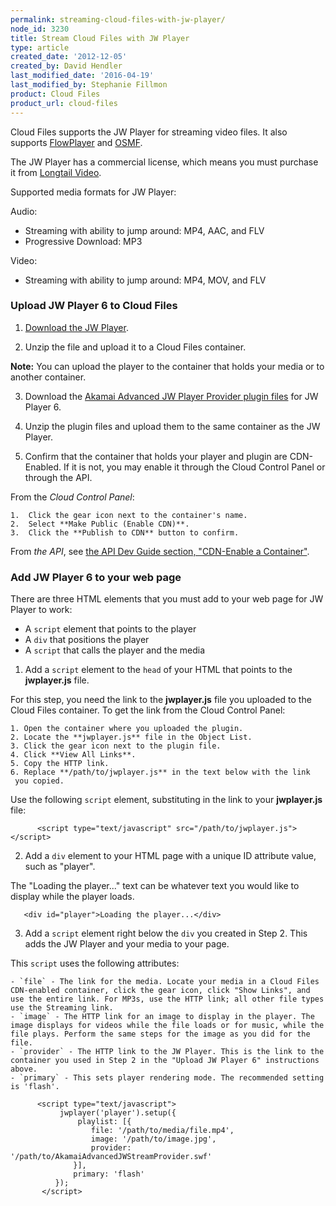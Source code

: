 ```yaml
---
permalink: streaming-cloud-files-with-jw-player/
node_id: 3230
title: Stream Cloud Files with JW Player
type: article
created_date: '2012-12-05'
created_by: David Hendler
last_modified_date: '2016-04-19'
last_modified_by: Stephanie Fillmon
product: Cloud Files
product_url: cloud-files
---
```


Cloud Files supports the JW Player for streaming video files. It also supports
[FlowPlayer](/how-to/cloud-files-streaming-with-flowplayer-plugins)
and [OSMF](/how-to/cloud-files-streaming-with-osmf-plugins).

The JW Player has a commercial license, which means you must purchase it
from [Longtail Video](http://www.longtailvideo.com/order).

Supported media formats for JW Player:

Audio:

- Streaming with ability to jump around: MP4, AAC, and FLV
- Progressive Download: MP3

Video:

- Streaming with ability to jump around: MP4, MOV, and FLV

### Upload JW Player 6 to Cloud Files

1. [Download the JW Player](http://www.longtailvideo.com/jw-player/).

2. Unzip the file and upload it to a Cloud Files container.

  **Note:** You can upload the player to the container that holds your media or to another container.

3. Download the [Akamai Advanced JW Player Provider plugin files](http://mediapm.edgesuite.net/jw/) for JW Player 6.

4. Unzip the plugin files and upload them to the same container as the
JW Player.

5. Confirm that the container that holds your player and plugin are
CDN-Enabled. If it is not, you may enable it through the Cloud Control
Panel or through the API.

  From the *Cloud Control Panel*:

    1.  Click the gear icon next to the container's name.
    2.  Select **Make Public (Enable CDN)**.
    3.  Click the **Publish to CDN** button to confirm.

  From *the API*, see [the API Dev Guide section, "CDN-Enable a Container"](https://developer.rackspace.com/docs/cloud-files/v1/developer-guide/#cdn-enabling-the-container-and-setting-a-ttl).

### Add JW Player 6 to your web page

There are three HTML elements that you must add to your web page for JW Player to work:
  - A `script` element that points to the player
  - A `div` that positions the player
  - A `script` that calls the player and the media

1. Add a `script` element to the `head` of your HTML that points to the **jwplayer.js** file.

  For this step, you need the link to the **jwplayer.js** file you uploaded to the Cloud Files container. To get the link from the Cloud Control Panel:

    1. Open the container where you uploaded the plugin.
    2. Locate the **jwplayer.js** file in the Object List.
    3. Click the gear icon next to the plugin file.
    4. Click **View All Links**.
    5. Copy the HTTP link.
    6. Replace **/path/to/jwplayer.js** in the text below with the link
     you copied.

  Use the following `script` element, substituting in the link to your **jwplayer.js** file:

          <script type="text/javascript" src="/path/to/jwplayer.js"></script>

2. Add a `div` element to your HTML page with a unique ID attribute value,
such as "player".

  The "Loading the player..." text can be whatever text you would like to display while the player loads.

       <div id="player">Loading the player...</div>

3. Add a `script` element right below the `div` you created in Step 2. This
adds the JW Player and your media to your page.

  This `script` uses the following attributes:

    - `file` - The link for the media. Locate your media in a Cloud Files CDN-enabled container, click the gear icon, click "Show Links", and use the entire link. For MP3s, use the HTTP link; all other file types use the Streaming link.
    - `image` - The HTTP link for an image to display in the player. The image displays for videos while the file loads or for music, while the file plays. Perform the same steps for the image as you did for the file.
    - `provider` - The HTTP link to the JW Player. This is the link to the container you used in Step 2 in the "Upload JW Player 6" instructions above.
    - `primary` - This sets player rendering mode. The recommended setting is 'flash'.

          <script type="text/javascript">
               jwplayer('player').setup({
                   playlist: [{
                      file: '/path/to/media/file.mp4',
                      image: '/path/to/image.jpg',
                      provider: '/path/to/AkamaiAdvancedJWStreamProvider.swf'
                  }],
                  primary: 'flash'
              });
           </script>
